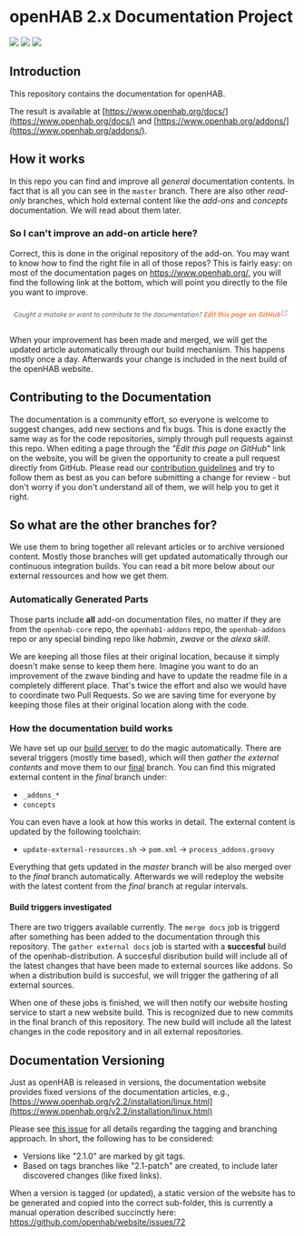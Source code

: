 # openHAB 2.x Documentation Project

![](https://img.shields.io/badge/markdown_errors-0-orange.svg)
[![](https://img.shields.io/badge/linkchecker_errors-89-red.svg)](https://htmlpreview.github.io/?https://github.com/openhab/openhab-docs/blob/gh-pages/invalidlinks.html)
[![](https://img.shields.io/badge/linkchecker_warnings-421-yellow.svg)](https://htmlpreview.github.io/?https://github.com/openhab/openhab-docs/blob/gh-pages/invalidlinks.html)

## Introduction

This repository contains the documentation for openHAB.

The result is available at [https://www.openhab.org/docs/](https://www.openhab.org/docs/) and [https://www.openhab.org/addons/](https://www.openhab.org/addons/).

## How it works

In this repo you can find and improve all *general* documentation contents.
In fact that is all you can see in the `master` branch.
There are also other *read-only* branches, which hold external content like the *add-ons* and *concepts* documentation.
We will read about them later.

### So I can't improve an add-on article here?

Correct, this is done in the original repository of the add-on.
You may want to know how to find the right file in all of those repos?
This is fairly easy: 
on most of the documentation pages on https://www.openhab.org/, 
you will find the following link at the bottom, which will point you directly to the file you want to improve.

![Contribution link to a specific page](./images/contribution_link.png)

When your improvement has been made and merged, we will get the updated article automatically through our build mechanism.
This happens mostly once a day. Afterwards your change is included in the next build of the openHAB website.

## Contributing to the Documentation

The documentation is a community effort, so everyone is welcome to suggest changes, add new sections and fix bugs.
This is done exactly the same way as for the code repositories, simply through pull requests against this repo.
When editing a page through the _"Edit this page on GitHub"_ link on the website, you will be given the opportunity to
create a pull request directly from GitHub. 
Please read our [contribution guidelines](CONTRIBUTING.md) and try to follow
them as best as you can before submitting a change for review - but don't worry if you don't understand all of them, we
will help you to get it right.

## So what are the other branches for?

We use them to bring together all relevant articles or to archive versioned content.
Mostly those branches will get updated automatically through our continuous integration builds.
You can read a bit more below about our external ressources and how we get them.

### Automatically Generated Parts

Those parts include __all__ add-on documentation files, no matter if they are from the `openhab-core` repo, the
`openhab1-addons` repo, the `openhab-addons` repo or any special binding repo like *habmin*, *zwave* or the *alexa skill*.

We are keeping all those files at their original location, because it simply doesn't make sense to keep them here.
Imagine you want to do an improvement of the zwave binding and have to update the readme file in a completely different place.
That's twice the effort and also we would have to coordinate two Pull Requests.
So we are saving time for everyone by keeping those files at their original location along with the code.

### How the documentation build works

We have set up our [build server](https://ci.openhab.org/view/Documentation/) to do the magic automatically.
There are several triggers (mostly time based), which will then *gather the external contents* and move them to our [final](https://github.com/openhab/openhab-docs/tree/final) branch.
You can find this migrated external content in the *final* branch under:

- `_addons_*`
- `concepts`

You can even have a look at how this works in detail.
The external content is updated by the following toolchain:

- `update-external-resources.sh` → `pom.xml` → `process_addons.groovy`

Everything that gets updated in the *master* branch will be also merged over to the *final* branch automatically.
Afterwards we will redeploy the website with the latest content from the *final* branch at regular intervals.

#### Build triggers investigated

There are two triggers available currently.
The `merge docs` job is triggerd after something has been added to the documentation through this repository.
The `gather external docs` job is started with a **succesful** build of the openhab-distribution.
A succesful disribution build will include all of the latest changes that have been made to external sources like addons.
So when a distribution build is succesful, we will trigger the gathering of all external sources.

When one of these jobs is finished, we will then notify our website hosting service to start a new website build.
This is recognized due to new commits in the final branch of this repository.
The new build will include all the latest changes in the code repository and in all external repositories.

## Documentation Versioning

Just as openHAB is released in versions, the documentation website provides fixed versions of the documentation articles, e.g., [https://www.openhab.org/v2.2/installation/linux.html](https://www.openhab.org/v2.2/installation/linux.html)

Please see [this issue](https://github.com/openhab/openhab-docs/issues/520#issuecomment-339741820) for all details regarding the tagging and branching approach.
In short, the following has to be considered:

- Versions like "2.1.0" are marked by git tags.
- Based on tags branches like "2.1-patch" are created, to include later discovered changes (like fixed links).

When a version is tagged (or updated), a static version of the website has to be generated and copied into the correct sub-folder, this is currently a manual operation described succinctly here: https://github.com/openhab/website/issues/72

